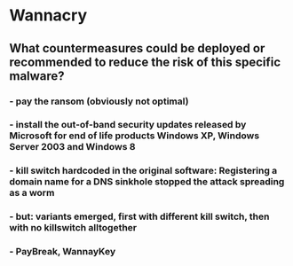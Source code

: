 # Wannacry

## What countermeasures could be deployed or recommended to reduce the risk of this specific malware?

### - pay the ransom (obviously not optimal)
### - install the out-of-band security updates released by Microsoft for end of life products Windows XP, Windows Server 2003 and Windows 8
### - kill switch hardcoded in the original software: Registering a domain name for a DNS sinkhole stopped the attack spreading as a worm
### 	- but: variants emerged, first with different kill switch, then with no killswitch alltogether
### - PayBreak, WannayKey
